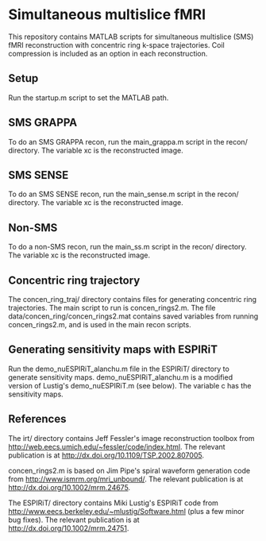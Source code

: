 # Simultaneous multislice fMRI

This repository contains MATLAB scripts for simultaneous multislice (SMS)
fMRI reconstruction with concentric ring k-space trajectories. Coil
compression is included as an option in each reconstruction.

## Setup

Run the startup.m script to set the MATLAB path.

## SMS GRAPPA

To do an SMS GRAPPA recon, run the main_grappa.m script in the recon/
directory. The variable xc is the reconstructed image.

## SMS SENSE

To do an SMS SENSE recon, run the main_sense.m script in the recon/
directory. The variable xc is the reconstructed image.

## Non-SMS

To do a non-SMS recon, run the main_ss.m script in the recon/
directory. The variable xc is the reconstructed image.

## Concentric ring trajectory

The concen_ring_traj/ directory contains files for generating concentric
ring trajectories. The main script to run is concen_rings2.m. The file
data/concen_ring/concen_rings2.mat contains saved variables from running
concen_rings2.m, and is used in the main recon scripts.

## Generating sensitivity maps with ESPIRiT

Run the demo_nuESPIRiT_alanchu.m file in the ESPIRiT/ directory to generate
sensitivity maps. demo_nuESPIRiT_alanchu.m is a modified version of
Lustig's demo_nuESPIRiT.m (see below). The variable c has the sensitivity
maps.

## References

The irt/ directory contains Jeff Fessler's image reconstruction toolbox
from http://web.eecs.umich.edu/~fessler/code/index.html. The relevant
publication is at http://dx.doi.org/10.1109/TSP.2002.807005.

concen_rings2.m is based on Jim Pipe's spiral waveform generation code from
http://www.ismrm.org/mri_unbound/. The relevant publication is at
http://dx.doi.org/10.1002/mrm.24675.

The ESPIRiT/ directory contains Miki Lustig's ESPIRiT code from
http://www.eecs.berkeley.edu/~mlustig/Software.html (plus a few minor bug
fixes). The relevant publication is at http://dx.doi.org/10.1002/mrm.24751.

